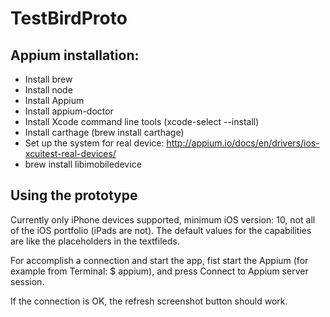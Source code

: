 # TestBirdProto

## Appium installation:
- Install brew
- Install node
- Install Appium
- Install appium-doctor
- Install Xcode command line tools (xcode-select --install)
- Install carthage (brew install carthage)
- Set up the system for real device: http://appium.io/docs/en/drivers/ios-xcuitest-real-devices/
- brew install libimobiledevice


## Using the prototype

Currently only iPhone devices supported, minimum iOS version: 10, not all of the iOS portfolio (iPads are not).
The default values for the capabilities are like the placeholders in the textfileds.

For accomplish a connection and start the app, fist start the Appium (for example from Terminal: $ appium), and press Connect to Appium server session.

If the connection is OK, the refresh screenshot button should work.
